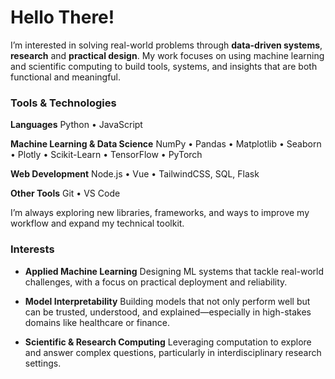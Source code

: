 # Hello There!

I’m interested in solving real-world problems through **data-driven systems**, **research** and **practical design**. My work focuses on using machine learning and scientific computing to build tools, systems, and insights that are both functional and meaningful.

### Tools & Technologies

**Languages**
Python • JavaScript

**Machine Learning & Data Science**
NumPy • Pandas • Matplotlib • Seaborn • Plotly • Scikit-Learn • TensorFlow • PyTorch

**Web Development**
Node.js • Vue • TailwindCSS, SQL, Flask

**Other Tools**
Git • VS Code

I’m always exploring new libraries, frameworks, and ways to improve my workflow and expand my technical toolkit.

### Interests

* **Applied Machine Learning**
  Designing ML systems that tackle real-world challenges, with a focus on practical deployment and reliability.

* **Model Interpretability**
  Building models that not only perform well but can be trusted, understood, and explained—especially in high-stakes domains like healthcare or finance.

* **Scientific & Research Computing**
  Leveraging computation to explore and answer complex questions, particularly in interdisciplinary research settings.

